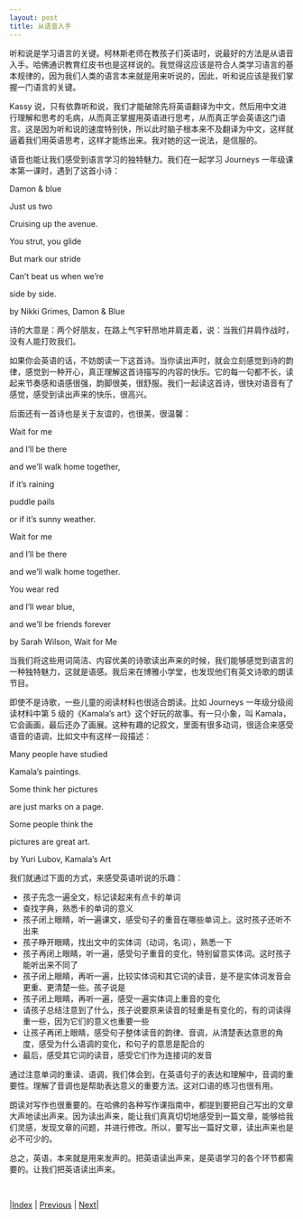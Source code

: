 ```yaml
---
layout: post
title: 从语音入手
---
```


听和说是学习语言的关键。柯林斯老师在教孩子们英语时，说最好的方法是从语音入手。哈佛通识教育红皮书也是这样说的。我觉得这应该是符合人类学习语言的基本规律的，因为我们人类的语言本来就是用来听说的，因此，听和说应该是我们掌握一门语言的关键。

Kassy 说，只有依靠听和说，我们才能破除先将英语翻译为中文，然后用中文进行理解和思考的毛病，从而真正掌握用英语进行思考，从而真正学会英语这门语言。这是因为听和说的速度特别快，所以此时脑子根本来不及翻译为中文，这样就逼着我们用英语思考，这样才能练出来。我对她的这一说法，是信服的。

语音也能让我们感受到语言学习的独特魅力。我们在一起学习 Journeys 一年级课本第一课时，遇到了这首小诗：

Damon & blue

Just us two

Cruising up the avenue.

You strut, you glide

But mark our stride

Can’t beat us when we’re

side by side.

by Nikki Grimes, Damon & Blue

诗的大意是：两个好朋友，在路上气宇轩昂地并肩走着，说：当我们并肩作战时，没有人能打败我们。

如果你会英语的话，不妨朗读一下这首诗。当你读出声时，就会立刻感觉到诗的韵律，感觉到一种开心，真正理解这首诗描写的内容的快乐。它的每一句都不长，读起来节奏感和语感很强，韵脚很美，很舒服。我们一起读这首诗，很快对语音有了感觉，感受到读出声来的快乐，很高兴。

后面还有一首诗也是关于友谊的，也很美，很温馨：

Wait for me

and I’ll be there

and we’ll walk home together,

if it’s raining

puddle pails

or if it’s sunny weather.

Wait for me

and I’ll be there

and we’ll walk home together.

You wear red

and I’ll wear blue,

and we’ll be friends forever

by Sarah Wilson, Wait for Me

当我们将这些用词简洁、内容优美的诗歌读出声来的时候，我们能够感觉到语言的一种独特魅力，这就是语感。我后来在博雅小学堂，也发现他们有英文诗歌的朗读节目。

即使不是诗歌，一些儿童的阅读材料也很适合朗读。比如 Journeys 一年级分级阅读材料中第 5 级的《Kamala’s art》这个好玩的故事。有一只小象，叫 Kamala，它会画画，最后还办了画展。这种有趣的记叙文，里面有很多动词，很适合来感受语音的语调，比如文中有这样一段描述：

Many people have studied

Kamala’s paintings.

Some think her pictures

are just marks on a page.

Some people think the

pictures are great art.

by Yuri Lubov, Kamala’s Art

我们就通过下面的方式，来感受英语听说的乐趣：

- 孩子先念一遍全文，标记读起来有点卡的单词
- 查找字典，熟悉卡的单词的意义
- 孩子闭上眼睛，听一遍课文，感受句子的重音在哪些单词上。这时孩子还听不出来
- 孩子睁开眼睛，找出文中的实体词（动词，名词），熟悉一下
- 孩子再闭上眼睛，听一遍，感受句子重音的变化，特别留意实体词。这时孩子能听出来不同了
- 孩子闭上眼睛，再听一遍，比较实体词和其它词的读音，是不是实体词发音会更重、更清楚一些。孩子说是
- 孩子闭上眼睛，再听一遍，感受一遍实体词上重音的变化
- 请孩子总结注意到了什么，孩子说要原来读音的轻重是有变化的，有的词读得重一些，因为它们的意义也重要一些
- 让孩子再闭上眼睛，感受句子整体读音的韵律、音调，从清楚表达意思的角度，感受为什么语调的变化，和句子的意思是配合的
- 最后，感受其它词的读音，感受它们作为连接词的发音

通过注意单词的重读、语调，我们体会到，在英语句子的表达和理解中，音调的重要性。理解了音调也是帮助表达意义的重要方法。这对口语的练习也很有用。

朗读对写作也很重要的。在哈佛的各种写作课指南中，都提到要把自己写出的文章大声地读出声来。因为读出声来，能让我们真真切切地感受到一篇文章，能够给我们灵感，发现文章的问题，并进行修改。所以，要写出一篇好文章，读出声来也是必不可少的。

总之，英语，本来就是用来发声的。把英语读出声来，是英语学习的各个环节都需要的。让我们把英语读出声来。

<br/>

|[Index](../../) | [Previous](3-5-textbook) | [Next](3-10-picture-book)|